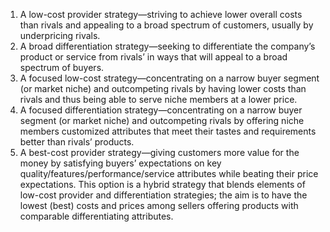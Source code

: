 1. A low-cost provider strategy—striving to achieve lower overall costs than rivals and appealing to a broad spectrum of customers, usually by underpricing rivals.
2. A broad differentiation strategy—seeking to differentiate the company’s product or service from rivals’ in ways that will appeal to a broad spectrum of buyers.
3. A focused low-cost strategy—concentrating on a narrow buyer segment (or market niche) and outcompeting rivals by having lower costs than rivals and thus being able to serve niche members at a lower price.
4. A focused differentiation strategy—concentrating on a narrow buyer segment (or market niche) and outcompeting rivals by offering niche members customized attributes that meet their tastes and requirements better than rivals’ products.
5. A best-cost provider strategy—giving customers more value for the money by satisfying buyers’ expectations on key quality/features/performance/service attributes while beating their price expectations. This option is a hybrid strategy that blends elements of low-cost provider and differentiation strategies; the aim is to have the lowest (best) costs and prices among sellers offering products with comparable differentiating attributes.